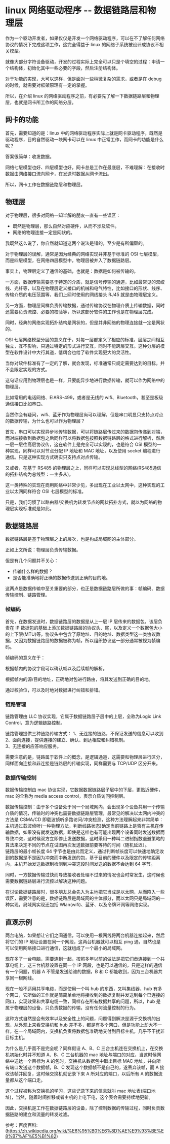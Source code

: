 # linux 网络驱动程序 -- 数据链路层和物理层

作为一个驱动开发者，如果仅仅是开发一个网络驱动程序，可以在不了解任何网络协议的情况下完成这项工作，这完全得益于 linux 的网络子系统被设计成协议不相关模型。   

就像大部分字符设备驱动，开发的过程实际上完全可以只是个填空的过程：申请一个结构体，初始化其中一些必要的字段，然后注册结构体。

对于功能的实现，大可以这样，但是面对一些稍微复杂的需求，或者是在 debug 的时候，就需要对框架原理有一定的掌握。  

所以，在介绍 linux 的网络驱动程序之前，有必要先了解一下数据链路层和物理层，也就是网卡所工作的网络分层。  


## 网卡的功能
首先，需要知道的是：linux 中的网络驱动程序实际上就是网卡驱动程序，既然是驱动程序，目的自然驱动一块网卡可以在 linux 中正常工作，而网卡的功能是什么呢？  

答案很简单：收发数据。

网络七层模型也好、四层模型也好，网卡总是工作在最底层，不难理解：在接收时数据由网络接口流向网卡，在发送时数据从网卡流出。  

所以，网卡工作在数据链路层和物理层。



## 物理层
对于物理层，很多对网络一知半解的朋友一直有一些误区：
* 既然是物理层，那么自然对应硬件，从而不涉及软件。
* 网络的物理连接一定是网状的。

我既然这么说了，你自然就知道这两个说法是错的，至少是有所偏颇的。  

对于物理层的误解，通常是因为经典的网络实现并非基于标准的 OSI 七层模型，而是四层模型，在网络四层模型中，物理层被并入了数据链路层。   

事实上，物理层定义了通信的基础，也就是：数据是如何被传输的。  

一方面，数据传输需要基于特定的介质，就是信号传输的通道，比如最常见的双绞线、光纤等，以及在物理层定义接口的机械和电气特性，比如接口的形状、线序、传输介质的电压范围等，我们上网时使用的网线接头 RJ45 就是由物理层定义。  

另一方面，物理层同样负责传输数据，通过传输协议在物理介质上传输数据，同时还需要负责流控、必要的校验等，所以这部分软件的工作也是在物理层完成。  

同时，经典的网络实现拓扑结构是网状的，但是并非网络的物理连接就一定是网状的。  

OSI 七层网络模型分层的意义在于，对每一层都定义了相应的标准，层层之间相互独立，互不影响，只通过特定的形式进行交互，同时不能跨层交互。这种分层的模型在软件设计中大行其道，低耦合也给了软件实现更大的灵活性。  

当你对软件标准有了一定的了解，就会发现，标准通常只规定需要达到的目标，并不会限定实现的方式。  

这句话应用到物理层也是一样，只要能异步地进行数据传输，就可以作为网络中的物理层。  

比如常用的电话网络、EIARS-499，或者是无线的 wifi、Bluetooth，甚至是板级通信接口比如串口。  

当然你会有疑问，wifi、蓝牙作为物理层尚可以理解，但是串口明显只支持点对点的数据传输，为什么也可以作为物理层？   

首先，串口可以实现异步地传输数据，可以将链路层传过来的数据包传递到对端，而对端接收到数据包之后同样可以将数据包按照数据链路层的格式进行解析，然后一层一层往高层协议传，这在软件上是完全可以实现的，也是符合 OSI 模型的一种实现，同样可以对节点分配 IP 地址和 MAC 地址，以及使用 socket 编程进行通信。只是这种实现方式确实只支持点对点传输。   

又或者，在基于 RS485 的物理层之上，同样可以实现总线型的网络(RS485通信的拓扑结构为总线型：一主多从)。  

这一类特殊的实现在商用网络中非常少见，多出现在工业以太网中，这种实现的工业以太网同样符合 OSI 七层模型的标准。  

只是，我们习惯了以路由器/交换机为转发节点的网状拓扑方式，就以为网络的物理层实现标准就是如此。



## 数据链路层
数据链路层是基于物理层之上的层次，也是构成局域网的主体部分。  

正如上文所说：物理层负责传输数据。    

但是有几个问题并不关心：
* 传输什么样的数据？
* 是否能准确地将正确的数据传送到正确的目的地。  

这两点是数据传输中至关重要的部分，也正是数据链路层所做的事：帧编码、数据传输控制、链路管理。  



### 帧编码
首先，在数据发送时，数据链路层的数据是从上一层 IP 层传来的数据包，该层负责在 IP 数据包的基础上添加数据链路层的协议头、尾，以及定义一个数据包大小的上下限(MTU)等，协议头中包含了原地址、目的地址、数据类型这一类协议数据，又因为数据链路层的数据被称为帧，所以组织协议这一部分通常被视为帧编码。   

帧编码的意义在于：   

根据帧内的协议字段可以确认帧以及后续帧的解析。  

根据帧内的源/目的地址，正确地对包进行路由，将其发送到正确的目的地。  

通过校验位，可以及时地对数据进行纠错和排错。



### 链路管理
链路管理由 LLC 协议实现，它属于数据链路层子层中的上层，全称为Logic Link Control，意为逻辑链路控制。  

链路管理提供三种链路传输方式：
1、无连接的链路，不保证发送的信息可以收到
2、面向连接，提供连接的建立、确认、到达相应和纠错机制。  
3、无连接的应答响应服务。 

需要注意的是，链路属于软件上的概念，是逻辑通道，这需要和物理层进行区分，同样面向连接和非连接是链路层的传输实现，同样需要与 TCP/UDP 区分开来。



### 数据传输控制
数据传输控制由 mac 协议实现，它数据数据链路层子层中的下层，更贴近硬件，mac 的全称为 media access control，表示介质访问控制层。

数据传输控制：由于多个设备处于同一个局域网内，会出现多个设备共用一个传输介质的情况，传输时的冲突也需要数据链路层管理，最常见的解决以太网内冲突的方法是 CSMA/CD 即载波侦听多路访问/冲突检测，这种方法理解起来非常简单：主机通过载波侦听(一种物理方法，判断线路状态)确定当前链路上是否有主机在传输数据，如果没有就发送数据，即使是这样也有可能出现两个设备同时发送数据而导致冲突，这时候双方立即停止发送数据，这时采用一种叫二进制指数退避策略的算法来决定不同的节点在试图再次发送数据前要等待的时间（随机延迟）。   
链路层的最小帧长度 64 字节也是由此而定义，通过判断帧长度可以快速地确定收到的数据是不是因为冲突而中断发送的包，基于目前的硬件以及限定的传输距离内，主机开始发送数据到检测到冲突这段时间发送的数据不会达到 64 字节。


同时，一方数据传输过快而导致接收者处理不过来的情况也会时常发生，这时候也需要数据链路层进行流控以解决这种问题。

在讨论数据链路层时，很多朋友总会先入为主地把它当成是以太网，从而陷入一些误区，需要注意的是，数据链路层是局域网的主体部分，而以太网只是局域网的一种实现，局域网实现还包括 Wlan(wifi)、蓝牙、以及令牌环网等网络实现。




## 直观示例
两台电脑，如果想让它们之间通信，可以使用一根网线将两台机器连接起来，然后将它们的 IP 地址设置在同一个网段，这两台机器就可以相互 ping 通，自然也是可以使用网络接口进行通信，这就组成了一个最小的局域网。  

现在多了一台电脑，需要连到一起，按照多年以前的做法是把它们叁连接到一个共享电缆上，这三台机器设置在同一个 IP 网段，也是可以通信的，只是这样的通信有一个问题，机器 A 不管是发送给谁的数据，B 和 C 都能收到，因为三台机器共享同一根网线。  

现在一般不适用共享电缆，而是使用一个叫 hub 的东西，又叫集线器，hub 有多个网口，它所做的工作就是简简单单地将接收到的数据复制并发送到每个已连接的网口，实现效果和共享电缆一致，同样存在所有数据共享的问题，所以，hub 是属于物理层的设备，只负责数据的传输，没有任何流量控制的行为。

这种方式自然是会有效率以及安全性上的问题，问题得到解决是源于交换机的出现，从外观上来看交换机和 hub 差不多，都是有多个网口，但是功能上却大不一样，在一个局域网内，交换机负责将数据包准确地交付到目标主机，几乎不干扰非目标主机。   

为什么是几乎而不是完全呢？同样假设 A、B、C 三台主机连在交换机上，在交换机初始化时并不知道 A、B、C 三台机器的 mac 地址与端口的对应，当这时候网络中送达一个目标为 A 的包时，交换机从数据包中取出目标 MAC 地址，并向所有端口发送这个数据帧，B、C 发现这个数据帧不是自己的，遂丢弃该帧，而 A 接收该帧并回复，这时候交换机就记录下来 A 所对应的端口，以后所有 A 的数据流量都从这个端口走。  

这个过程被称为交换机的学习，这些记录下来的信息就叫 mac 地址表(端口地址)，当然，随着时间推移或者主机的上电下电，这个表会需要持续地更新。   

因此，交换机是工作在数据链路层的设备，除了控制数据的传输过程，同时负责数据链路的建立和流量的转发过滤。  








参考：百度百科:(https://zh.wikipedia.org/wiki/%E6%95%B0%E6%8D%AE%E9%93%BE%E8%B7%AF%E5%B1%82)







